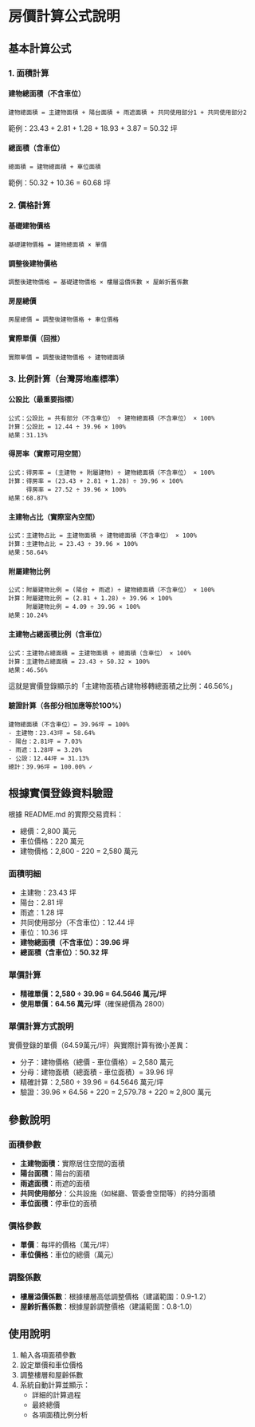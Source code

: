 # 房價計算公式說明

## 基本計算公式

### 1. 面積計算

#### 建物總面積（不含車位）
```
建物總面積 = 主建物面積 + 陽台面積 + 雨遮面積 + 共同使用部分1 + 共同使用部分2
```
範例：23.43 + 2.81 + 1.28 + 18.93 + 3.87 = 50.32 坪

#### 總面積（含車位）
```
總面積 = 建物總面積 + 車位面積
```
範例：50.32 + 10.36 = 60.68 坪

### 2. 價格計算

#### 基礎建物價格
```
基礎建物價格 = 建物總面積 × 單價
```

#### 調整後建物價格
```
調整後建物價格 = 基礎建物價格 × 樓層溢價係數 × 屋齡折舊係數
```

#### 房屋總價
```
房屋總價 = 調整後建物價格 + 車位價格
```

#### 實際單價（回推）
```
實際單價 = 調整後建物價格 ÷ 建物總面積
```

### 3. 比例計算（台灣房地產標準）

#### 公設比（最重要指標）
```
公式：公設比 = 共有部分（不含車位） ÷ 建物總面積（不含車位） × 100%
計算：公設比 = 12.44 ÷ 39.96 × 100%
結果：31.13%
```

#### 得房率（實際可用空間）
```
公式：得房率 = (主建物 + 附屬建物) ÷ 建物總面積（不含車位） × 100%
計算：得房率 = (23.43 + 2.81 + 1.28) ÷ 39.96 × 100%
     得房率 = 27.52 ÷ 39.96 × 100%
結果：68.87%
```

#### 主建物占比（實際室內空間）
```
公式：主建物占比 = 主建物面積 ÷ 建物總面積（不含車位） × 100%
計算：主建物占比 = 23.43 ÷ 39.96 × 100%
結果：58.64%
```

#### 附屬建物比例
```
公式：附屬建物比例 = (陽台 + 雨遮) ÷ 建物總面積（不含車位） × 100%
計算：附屬建物比例 = (2.81 + 1.28) ÷ 39.96 × 100%
     附屬建物比例 = 4.09 ÷ 39.96 × 100%
結果：10.24%
```

#### 主建物占總面積比例（含車位）
```
公式：主建物占總面積 = 主建物面積 ÷ 總面積（含車位） × 100%
計算：主建物占總面積 = 23.43 ÷ 50.32 × 100%
結果：46.56%
```
這就是實價登錄顯示的「主建物面積占建物移轉總面積之比例：46.56%」

#### 驗證計算（各部分相加應等於100%）
```
建物總面積（不含車位）= 39.96坪 = 100%
- 主建物：23.43坪 = 58.64%
- 陽台：2.81坪 = 7.03%
- 雨遮：1.28坪 = 3.20%
- 公設：12.44坪 = 31.13%
總計：39.96坪 = 100.00% ✓
```

## 根據實價登錄資料驗證

根據 README.md 的實際交易資料：
- 總價：2,800 萬元
- 車位價格：220 萬元  
- 建物價格：2,800 - 220 = 2,580 萬元

### 面積明細
- 主建物：23.43 坪
- 陽台：2.81 坪
- 雨遮：1.28 坪
- 共同使用部分（不含車位）：12.44 坪
- 車位：10.36 坪
- **建物總面積（不含車位）：39.96 坪**
- **總面積（含車位）：50.32 坪**

### 單價計算
- **精確單價：2,580 ÷ 39.96 = 64.5646 萬元/坪**
- **使用單價：64.56 萬元/坪**（確保總價為 2800）

### 單價計算方式說明
實價登錄的單價（64.59萬元/坪）與實際計算有微小差異：
- 分子：建物價格（總價 - 車位價格）= 2,580 萬元
- 分母：建物面積（總面積 - 車位面積）= 39.96 坪
- 精確計算：2,580 ÷ 39.96 = 64.5646 萬元/坪
- 驗證：39.96 × 64.56 + 220 = 2,579.78 + 220 ≈ 2,800 萬元

## 參數說明

### 面積參數
- **主建物面積**：實際居住空間的面積
- **陽台面積**：陽台的面積
- **雨遮面積**：雨遮的面積
- **共同使用部分**：公共設施（如梯廳、管委會空間等）的持分面積
- **車位面積**：停車位的面積

### 價格參數
- **單價**：每坪的價格（萬元/坪）
- **車位價格**：車位的總價（萬元）

### 調整係數
- **樓層溢價係數**：根據樓層高低調整價格（建議範圍：0.9-1.2）
- **屋齡折舊係數**：根據屋齡調整價格（建議範圍：0.8-1.0）

## 使用說明

1. 輸入各項面積參數
2. 設定單價和車位價格
3. 調整樓層和屋齡係數
4. 系統自動計算並顯示：
   - 詳細的計算過程
   - 最終總價
   - 各項面積比例分析
